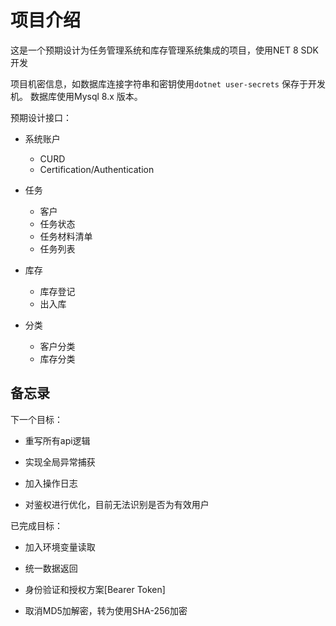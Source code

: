 # 项目介绍

这是一个预期设计为任务管理系统和库存管理系统集成的项目，使用NET 8 SDK 开发

 项目机密信息，如数据库连接字符串和密钥使用`dotnet user-secrets` 保存于开发机。
数据库使用Mysql 8.x 版本。

预期设计接口：

- 系统账户
    - CURD
    - Certification/Authentication

- 任务
    - 客户
    - 任务状态
    - 任务材料清单
    - 任务列表

- 库存
    - 库存登记
    - 出入库

- 分类
    - 客户分类
    - 库存分类


## 备忘录

下一个目标：

- 重写所有api逻辑

- 实现全局异常捕获

- 加入操作日志

- 对鉴权进行优化，目前无法识别是否为有效用户

已完成目标：

- 加入环境变量读取

- 统一数据返回

- 身份验证和授权方案[Bearer Token]

- 取消MD5加解密，转为使用SHA-256加密

